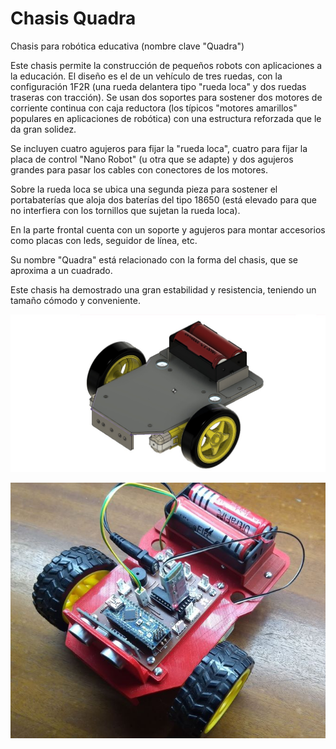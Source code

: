 # Chasis Quadra
Chasis para robótica educativa (nombre clave "Quadra")

Este chasis permite la construcción de pequeños robots con aplicaciones a la educación.
El diseño es el de un vehículo de tres ruedas, con la configuración 1F2R (una rueda delantera tipo "rueda loca" y dos ruedas traseras con tracción). Se usan dos soportes para sostener dos motores de corriente continua con caja reductora (los típicos "motores amarillos" populares en aplicaciones de robótica) con una estructura reforzada que le da gran solidez.

Se incluyen cuatro agujeros para fijar la "rueda loca", cuatro para fijar la placa de control "Nano Robot" (u otra que se adapte) y dos agujeros grandes para pasar los cables con conectores de los motores.

Sobre la rueda loca se ubica una segunda pieza para sostener el portabaterías que aloja dos baterías del tipo 18650 (está elevado para que no interfiera con los tornillos que sujetan la rueda loca).

En la parte frontal cuenta con un soporte y agujeros para montar accesorios como placas con leds, seguidor de línea, etc.

Su nombre "Quadra" está relacionado con la forma del chasis, que se aproxima a un cuadrado.

Este chasis ha demostrado una gran estabilidad y resistencia, teniendo un tamaño cómodo y conveniente.


![Quadra](https://github.com/etolocka/chasis-Quadra/blob/master/imagenes/chasis_quadra.jpg?raw=true)

![Nano](https://github.com/etolocka/chasis-Quadra/blob/master/imagenes/robot.jpg?raw=true)

